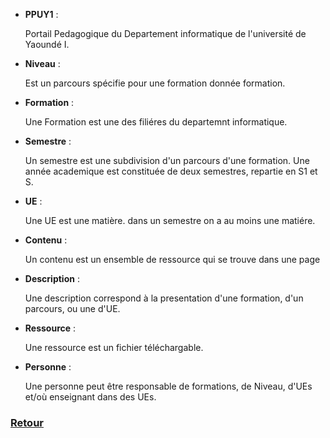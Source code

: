 	
* **PPUY1** :

	Portail Pedagogique du Departement informatique de l'université de Yaoundé I.

* **Niveau** :

	 Est un parcours spécifie pour une formation donnée formation.

* **Formation** :

	Une Formation est une des filiéres du departemnt informatique.

* **Semestre** :

	Un semestre est une subdivision d'un parcours d'une formation. Une année academique est constituée de deux semestres, repartie en S1 et S.

* **UE** :

	Une UE est une matière. dans un semestre on a au moins une matiére.


* **Contenu** :

	Un contenu est un ensemble de ressource qui se trouve dans une page 


* **Description** :

	Une description correspond à la presentation d'une formation, d'un parcours, ou une d'UE.

* **Ressource** :

	Une ressource est un fichier téléchargable.


* **Personne** :

	Une personne peut être responsable de formations, de Niveau, d'UEs et/où enseignant dans des UEs.

### [Retour](../README.md)

